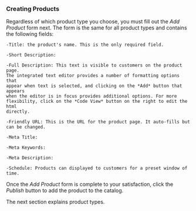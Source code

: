 ### Creating Products

Regardless of which product type you choose, you must fill out the *Add Product*
form next. The form is the same for all product types and contains the following
fields:

    -Title: the product's name. This is the only required field.

    -Short Description: 
<!--I would expect text entered here to be displayed wherever
    the product appears in a list or in thumbnail form (such as search results). 
But
    I can't find it anywhere.-->

    -Full Description: This text is visible to customers on the product page.
    The integrated text editor provides a number of formatting options that
    appear when text is selected, and clicking on the *Add* button that appears
    when the editor is in focus provides additional options. For more
    flexibility, click on the *Code View* button on the right to edit the html
    directly.

    -Friendly URL: This is the URL for the product page. It auto-fills but
    can be changed.

    -Meta Title: 
<!--Not sure what these three items are-->

    -Meta Keywords:

    -Meta Description:

    -Schedule: Products can displayed to customers for a preset window of time.
<!--The *never expire* box is self-explanatory, but I'm not sure exactly what
the published box does. If I uncheck it can still find the item and proceed to
checkout with it.-->

Once the *Add Product* form is complete to your satisfaction, click the
*Publish* button to add the product to the catalog.

The next section explains product types. 
